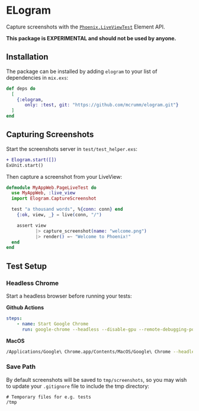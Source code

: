 # ELogram

<!-- MDOC -->
Capture screenshots with the [`Phoenix.LiveViewTest`](https://hexdocs.pm/phoenix_live_view/Phoenix.LiveViewTest.html) Element API.

**This package is EXPERIMENTAL and should not be used by anyone.**

## Installation

The package can be installed
by adding `elogram` to your list of dependencies in `mix.exs`:

```elixir
def deps do
  [
    {:elogram,
       only: :test, git: "https://github.com/mcrumm/elogram.git"}
  ]
end
```

## Capturing Screenshots

Start the screenshots server in `test/test_helper.exs`:

```diff
+ Elogram.start([])
ExUnit.start()
```

Then capture a screenshot from your LiveView:

```elixir
defmodule MyAppWeb.PageLiveTest do
  use MyAppWeb, :live_view
  import Elogram.CaptureScreenshot

  test "a thousand words", %{conn: conn} end
    {:ok, view, _} = live(conn, "/")

    assert view
           |> capture_screenshot(name: "welcome.png")
           |> render() =~ "Welcome to Phoenix!"
  end
end
```

## Test Setup

### Headless Chrome

Start a headless browser before running your tests:

**Github Actions**
```yaml
steps:
    - name: Start Google Chrome
      run: google-chrome --headless --disable-gpu --remote-debugging-port=9222 &
```

**MacOS**
```sh
/Applications/Google\ Chrome.app/Contents/MacOS/Google\ Chrome --headless --disable-gpu --remote-debugging-port=9222
```

### Save Path

By default screenshots will be saved to `tmp/screenshots`, so you may wish to update your `.gitignore` file to include the tmp directory:

```.gitignore
# Temporary files for e.g. tests
/tmp
```

<!-- MDOC -->
